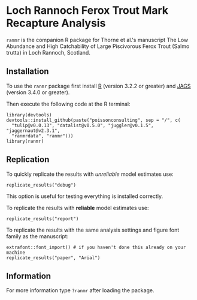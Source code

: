 # Loch Rannoch Ferox Trout Mark Recapture Analysis

`ranmr` is the companion R package for Thorne et al.'s manuscript
The Low Abundance and High Catchability of Large Piscivorous Ferox Trout 
(Salmo trutta) in Loch Rannoch, Scotland.

## Installation

To use the `ranmr` package first install 
[R](http://cran.r-project.org) (version 3.2.2 or greater) and
[JAGS](http://mcmc-jags.sourceforge.net) (version 3.4.0 or greater).

Then execute the following code at the R terminal:
```
library(devtools)
devtools::install_github(paste("poissonconsulting", sep = "/", c(
  "tulip@v0.0.13", "datalist@v0.5.0", "juggler@v0.1.5", "jaggernaut@v2.3.1",
  "ranmrdata", "ranmr")))
library(ranmr)
```
## Replication

To quickly replicate the results with *unreliable* model estimates use:
```
replicate_results("debug")
```
This option is useful for testing everything is installed correctly.

To replicate the results with **reliable** model estimates use:
```
replicate_results("report")
```

To replicate the results with the same analysis settings and
figure font family as the manuscript:
```
extrafont::font_import() # if you haven't done this already on your machine
replicate_results("paper", "Arial")
```

## Information

For more information type `?ranmr` after loading the package.
